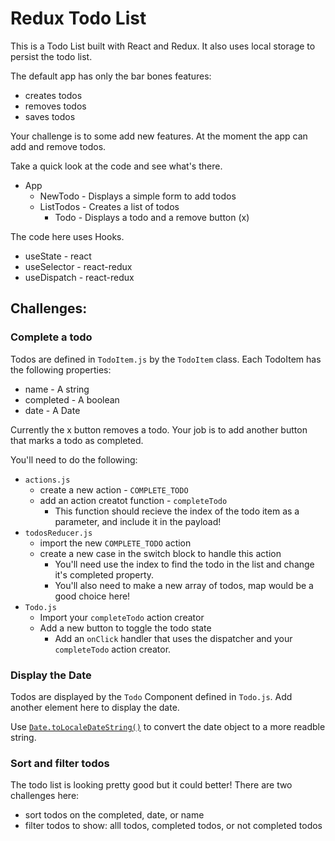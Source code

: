 # Redux Todo List

This is a Todo List built with React and Redux. It also uses local storage to persist the todo list. 

The default app has only the bar bones features: 

- creates todos
- removes todos
- saves todos

Your challenge is to some add new features. At the moment the app can add and remove todos. 

Take a quick look at the code and see what's there. 

- App 
	- NewTodo - Displays a simple form to add todos
	- ListTodos - Creates a list of todos
		- Todo - Displays a todo and a remove button (x)

The code here uses Hooks. 

- useState - react
- useSelector - react-redux
- useDispatch - react-redux 

## Challenges: 

### Complete a todo

Todos are defined in `TodoItem.js` by the `TodoItem` class. Each TodoItem has the following properties: 

- name - A string 
- completed - A boolean
- date - A Date

Currently the x button removes a todo. Your job is to add another button that marks a todo as completed. 

You'll need to do the following: 

- `actions.js`
	- create a new action - `COMPLETE_TODO`
	- add an action creatot function - `completeTodo`
		- This function should recieve the index of the todo item as a parameter, and include it in the payload!
- `todosReducer.js`
	- import the new `COMPLETE_TODO` action
	- create a new case in the switch block to handle this action
		- You'll need use the index to find the todo in the list and change it's completed property. 
		- You'll also need to make a new array of todos, map would be a good choice here! 
- `Todo.js`
	- Import your `completeTodo` action creator
	- Add a new button to toggle the todo state
		- Add an `onClick` handler that uses the dispatcher and your `completeTodo` action creator. 

### Display the Date

Todos are displayed by the `Todo` Component defined in `Todo.js`. Add another element here to display the date. 

Use [`Date.toLocaleDateString()`](https://developer.mozilla.org/en-US/docs/Web/JavaScript/Reference/Global_Objects/Date/toLocaleDateString) to convert the date object to a more readble string. 

### Sort and filter todos

The todo list is looking pretty good but it could better! There are two challenges here: 

- sort todos on the completed, date, or name
- filter todos to show: alll todos, completed todos, or not completed todos